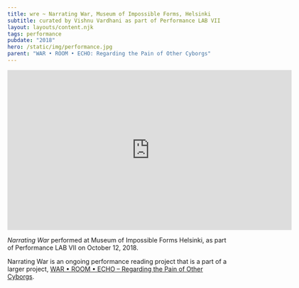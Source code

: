 ```yaml
---
title: wre ~ Narrating War, Museum of Impossible Forms, Helsinki
subtitle: curated by Vishnu Vardhani as part of Performance LAB VII
layout: layouts/content.njk
tags: performance
pubdate: "2018"
hero: /static/img/performance.jpg
parent: "WAR • ROOM • ECHO: Regarding the Pain of Other Cyborgs"
---
```

<iframe src="https://player.vimeo.com/video/297712769" width="640" height="360" frameborder="0" webkitallowfullscreen mozallowfullscreen allowfullscreen></iframe>

_Narrating War_ performed at Museum of Impossible Forms Helsinki, as part of Performance LAB VII on October 12, 2018.

Narrating War is an ongoing performance reading project that is a part of a larger project, [WAR • ROOM • ECHO – Regarding the Pain of Other Cyborgs](https://aliakbarmehta.com/projects/war-room-echo.html).
